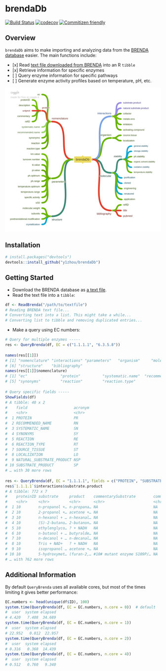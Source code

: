 
# brendaDb

<!-- Badges: start -->

[![Build
Status](https://travis-ci.org/y1zhou/brendaDb.svg?branch=master)](https://travis-ci.org/y1zhou/brendaDb)
[![codecov](https://codecov.io/gh/y1zhou/brendaDb/branch/master/graph/badge.svg)](https://codecov.io/gh/y1zhou/brendaDb)
[![Commitizen
friendly](https://img.shields.io/badge/commitizen-friendly-brightgreen.svg)](http://commitizen.github.io/cz-cli/)
<!-- Badges: end -->

## Overview

`brendaDb` aims to make importing and analyzing data from the [BRENDA
database](https://www.brenda-enzymes.org) easier. The main functions
include:

  - \[x\] Read [text file downloaded from
    BRENDA](https://www.brenda-enzymes.org/download_brenda_without_registration.php)
    into an R `tibble`
  - \[x\] Retrieve information for specific enzymes
  - \[ \] Query enzyme information for specific pathways
  - \[ \] Generate enzyme activity profiles based on temperature, pH,
    etc.

<img src='man/figures/brendaDb.png' align="center" />

## Installation

``` r
# install.packages("devtools")
devtools::install_github("y1zhou/brendaDb")
```

## Getting Started

  - Download the BRENDA database as [a text
    file](https://www.brenda-enzymes.org/download_brenda_without_registration.php).
  - Read the text file into a `tibble`:

<!-- end list -->

``` r
df <- ReadBrenda("/path/to/textfile")
# Reading BRENDA text file...
# Converting text into a list. This might take a while...
# Converting list to tibble and removing duplicated entries...
```

  - Make a query using EC numbers:

<!-- end list -->

``` r
# Query for multiple enzymes -----
res <- QueryBrenda(df, EC = c("1.1.1.1", "6.3.5.8"))

names(res[[1]])
# [1] "nomenclature" "interactions" "parameters"   "organism"     "molecular"   
# [6] "structure"    "bibliography"
names(res[[1]]$nomenclature)
# [1] "ec"               "protein"          "systematic.name"  "recommended.name"
# [5] "synonyms"         "reaction"         "reaction.type"

# Query specific fields -----
ShowFields(df)
# A tibble: 40 x 2
#    field                     acronym
#    <chr>                     <chr>  
#  1 PROTEIN                   PR     
#  2 RECOMMENDED_NAME          RN     
#  3 SYSTEMATIC_NAME           SN     
#  4 SYNONYMS                  SY     
#  5 REACTION                  RE     
#  6 REACTION_TYPE             RT     
#  7 SOURCE_TISSUE             ST     
#  8 LOCALIZATION              LO     
#  9 NATURAL_SUBSTRATE_PRODUCT NSP    
# 10 SUBSTRATE_PRODUCT         SP     
# … with 30 more rows

res <- QueryBrenda(df, EC = "1.1.1.1", fields = c("PROTEIN", "SUBSTRATE_PRODUCT"))
res$`1.1.1.1`$interactions$substrate.product
# A tibble: 772 x 7
#    proteinID substrate     product    commentarySubstrate        commentaryProdu… reversibility refID
#    <chr>     <chr>         <chr>      <chr>                      <chr>            <chr>         <chr>
#  1 10        n-propanol +… n-propana… NA                         NA               r             120  
#  2 10        2-propanol +… acetone +… NA                         NA               NA            122  
#  3 10        n-hexanol + … n-hexanal… NA                         NA               r             120  
#  4 10        (S)-2-butano… 2-butanon… NA                         NA               r             120  
#  5 10        ethylenglyco… ? + NADH   NA                         NA               r             120  
#  6 10        n-butanol + … butyralde… NA                         NA               NA            122  
#  7 10        n-decanol + … n-decanal… NA                         NA               r             120  
#  8 10        Tris + NAD+   ? + NADH   NA                         NA               r             120  
#  9 10        isopropanol … acetone +… NA                         NA               NA            139,…
# 10 10        5-hydroxymet… (furan-2,… #10# mutant enzyme S109P/… NA               NA            193,…
# … with 762 more rows
```

## Additional Information

By default `QueryBrenda` uses all available cores, but most of the times
limiting it gives better performance:

``` r
EC.numbers <- head(unique(df$ID), 100)
system.time(QueryBrenda(df, EC = EC.numbers, n.core = 0))  # default
#  user  system elapsed
# 4.420   7.408  34.689
system.time(QueryBrenda(df, EC = EC.numbers, n.core = 1))
#  user  system elapsed 
# 22.952   0.012  22.957
system.time(QueryBrenda(df, EC = EC.numbers, n.core = 2))
#  user  system elapsed 
# 0.316   0.368  14.439
system.time(QueryBrenda(df, EC = EC.numbers, n.core = 4))
#  user  system elapsed
# 0.512   0.760   9.340
```
